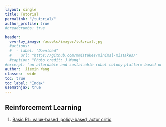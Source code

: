 ```yaml
---
layout: single
title: Tutorial
permalink: "/tutorial/"
author_profile: true
#breadcrumbs: true

header:
  overlay_image: /assets/images/tutorial.jpg
  #actions:
  #  - label: "Download"
  #    url: "https://github.com/mmistakes/minimal-mistakes/"
  #caption: "Photo credit: J.Wang"
#excerpt: "an affordable and sustainable robot colony platform based on Android"
author:  Jiexin Wang
classes:  wide
toc: true
toc_label: "Index"
usemathjax: true
---
```


## Reinforcement Learning

1. [Basic RL: value-based, policy-based, actor critic](/judy_blog/basicrl/)
